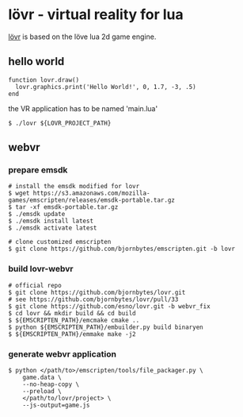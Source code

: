 # lövr - virtual reality for lua

[lövr](https://github.com/bjornbytes/lovr) is based on the löve lua 2d game engine.

## hello world

    function lovr.draw()
      lovr.graphics.print('Hello World!', 0, 1.7, -3, .5)
    end
    
the VR application has to be named 'main.lua'

    $ ./lovr ${LOVR_PROJECT_PATH}

## webvr

### prepare emsdk

    # install the emsdk modified for lovr
    $ wget https://s3.amazonaws.com/mozilla-games/emscripten/releases/emsdk-portable.tar.gz
    $ tar -xf emsdk-portable.tar.gz
    $ ./emsdk update
    $ ./emsdk install latest
    $ ./emsdk activate latest

    # clone customized emscripten
    $ git clone https://github.com/bjornbytes/emscripten.git -b lovr

### build lovr-webvr

    # official repo
    $ git clone https://github.com/bjornbytes/lovr.git
    # see https://github.com/bjornbytes/lovr/pull/33
    $ git clone https://github.com/esno/lovr.git -b webvr_fix
    $ cd lovr && mkdir build && cd build
    $ ${EMSCRIPTEN_PATH}/emcmake cmake ..
    $ python ${EMSCRIPTEN_PATH}/embuilder.py build binaryen
    $ ${EMSCRIPTEN_PATH}/emmake make -j2

### generate webvr application

    $ python </path/to>/emscripten/tools/file_packager.py \
        game.data \
        --no-heap-copy \
        --preload \
        </path/to/lovr/project> \
        --js-output=game.js
